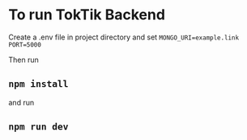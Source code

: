 # To run TokTik Backend

Create a .env file in project directory and set
`MONGO_URI=example.link`
`PORT=5000`

Then run

## `npm install`

and run

## `npm run dev`